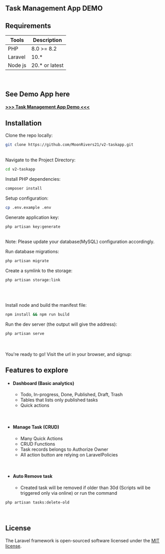 ## Task Management App DEMO

## Requirements

| Tools   | Description     |
|---------|-----------------|
| PHP     | 8.0 >= 8.2      |
| Laravel | 10.*            |
| Node js | 20.*  or latest |

  <br>

## See Demo App here

#### <a href="https://v2-taskapp.digitechproject.com" target="_blank"> >>> Task Management App Demo <<< </a>

## Installation

Clone the repo locally:

```sh
git clone https://github.com/MoonRivers21/v2-taskapp.git
```

<br>
Navigate to the Project Directory:

```sh
cd v2-taskapp
```

Install PHP dependencies:

```sh
composer install 
```

Setup configuration:

```sh
cp .env.example .env
```

Generate application key:

```sh
php artisan key:generate
```

<br>
Note: Please update your database(MySQL) configuration accordingly.

Run database migrations:

```sh
php artisan migrate
```

Create a symlink to the storage:

```sh
php artisan storage:link
```

<br><br>

Install node and build the manifest file:

```sh
npm install && npm run build
```

Run the dev server (the output will give the address):

```sh
php artisan serve
```

<br><br>
You're ready to go! Visit the url in your browser, and signup:

## Features to explore

- #### Dashboard (Basic analytics)
    - Todo, In-progress, Done, Published, Draft, Trash
    - Tables that lists only published tasks
    - Quick actions

<br>

- #### Manage Task (CRUD)
    - Many Quick Actions
    - CRUD Functions
    - Task records belongs to Authorize Owner
    - All action button are relying on LaravelPolicies

<br> 


- #### Auto Remove task
    - Created task will be removed if older than 30d (Scripts will be triggered only via online) or run the command  

```sh
php artisan tasks:delete-old
```
<br>

## License

The Laravel framework is open-sourced software licensed under the [MIT license](https://opensource.org/licenses/MIT).
 
